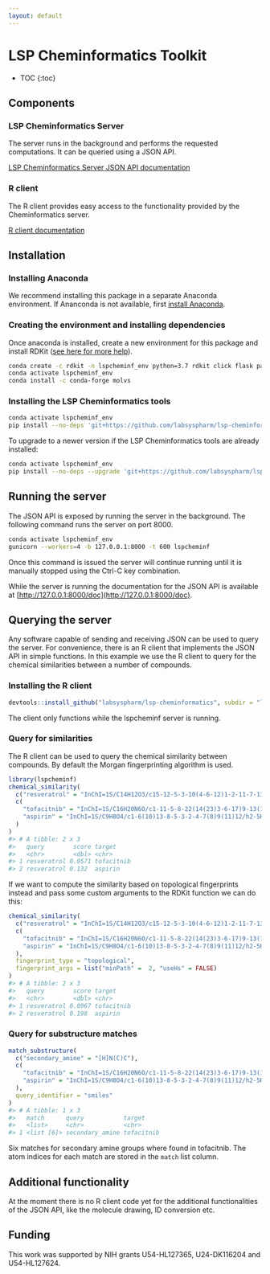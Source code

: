 ```yaml
---
layout: default
---
```


# LSP Cheminformatics Toolkit

* TOC
{:toc}

## Components

### LSP Cheminformatics Server

The server runs in the background and performs the requested computations. It can be queried using
a JSON API.

[LSP Cheminformatics Server JSON API documentation](/lsp-cheminformatics/api)

### R client

The R client provides easy access to the functionality provided by the Cheminformatics server.

[R client documentation](/lsp-cheminformatics/rclient)

## Installation

### Installing Anaconda

We recommend installing this package in a separate Anaconda environment. If Ananconda is not
available, first [install Anaconda](https://conda.io/projects/conda/en/latest/user-guide/install/index.html).

### Creating the environment and installing dependencies

Once anaconda is installed, create a new environment for this package and install RDKit
([see here for more help](https://www.rdkit.org/docs/Install.html)).

``` bash
conda create -c rdkit -n lspcheminf_env python=3.7 rdkit click flask pandas gunicorn marshmallow apispec
conda activate lspcheminf_env
conda install -c conda-forge molvs
```

### Installing the LSP Cheminformatics tools

``` bash
conda activate lspcheminf_env
pip install --no-deps 'git+https://github.com/labsyspharm/lsp-cheminformatics.git#egg=lspcheminf&subdirectory=lsp_cheminf_server'
```

To upgrade to a newer version if the LSP Cheminformatics tools are already installed:

``` bash
conda activate lspcheminf_env
pip install --no-deps --upgrade 'git+https://github.com/labsyspharm/lsp-cheminformatics.git#egg=lspcheminf&subdirectory=lsp_cheminf_server'
```

## Running the server

The JSON API is exposed by running the server in the background. The following command runs the server on port 8000.

``` bash
conda activate lspcheminf_env
gunicorn --workers=4 -b 127.0.0.1:8000 -t 600 lspcheminf
```

Once this command is issued the server will continue running until it is manually stopped using the Ctrl-C key combination.

While the server is running the documentation for the JSON API is available at [http://127.0.0.1:8000/doc](http://127.0.0.1:8000/doc).

## Querying the server

Any software capable of sending and receiving JSON can be used to query the server. For convenience, there is an R client
that implements the JSON API in simple functions. In this example we use the R client to query for the chemical similarities between a number of compounds.

### Installing the R client

``` r
devtools::install_github("labsyspharm/lsp-cheminformatics", subdir = "lsp_cheminf_rclient")
```

The client only functions while the lspcheminf server is running.

### Query for similarities

The R client can be used to query the chemical similarity between compounds. By default the Morgan fingerprinting algorithm is used.

``` r
library(lspcheminf)
chemical_similarity(
  c("resveratrol" = "InChI=1S/C14H12O3/c15-12-5-3-10(4-6-12)1-2-11-7-13(16)9-14(17)8-11/h1-9,15-17H/b2-1+"),
  c(
    "tofacitnib" = "InChI=1S/C16H20N6O/c1-11-5-8-22(14(23)3-6-17)9-13(11)21(2)16-12-4-7-18-15(12)19-10-20-16/h4,7,10-11,13H,3,5,8-9H2,1-2H3,(H,18,19,20)/t11-,13+/m1/s1",
    "aspirin" = "InChI=1S/C9H8O4/c1-6(10)13-8-5-3-2-4-7(8)9(11)12/h2-5H,1H3,(H,11,12)"
  )
)
#> # A tibble: 2 x 3
#>   query        score target
#>   <chr>        <dbl> <chr>
#> 1 resveratrol 0.0571 tofacitnib
#> 2 resveratrol 0.132  aspirin
```

If we want to compute the similarity based on topological fingerprints instead and pass some custom arguments to the RDKit function
we can do this:

``` r
chemical_similarity(
  c("resveratrol" = "InChI=1S/C14H12O3/c15-12-5-3-10(4-6-12)1-2-11-7-13(16)9-14(17)8-11/h1-9,15-17H/b2-1+"),
  c(
    "tofacitnib" = "InChI=1S/C16H20N6O/c1-11-5-8-22(14(23)3-6-17)9-13(11)21(2)16-12-4-7-18-15(12)19-10-20-16/h4,7,10-11,13H,3,5,8-9H2,1-2H3,(H,18,19,20)/t11-,13+/m1/s1",
    "aspirin" = "InChI=1S/C9H8O4/c1-6(10)13-8-5-3-2-4-7(8)9(11)12/h2-5H,1H3,(H,11,12)"
  ),
  fingerprint_type = "topological",
  fingerprint_args = list("minPath" =  2, "useHs" = FALSE)
)
#> # A tibble: 2 x 3
#>   query        score target
#>   <chr>        <dbl> <chr>
#> 1 resveratrol 0.0967 tofacitnib
#> 2 resveratrol 0.198  aspirin
```

### Query for substructure matches

``` r
match_substructure(
  c("secondary_amine" = "[H]N(C)C"),
  c(
    "tofacitnib" = "InChI=1S/C16H20N6O/c1-11-5-8-22(14(23)3-6-17)9-13(11)21(2)16-12-4-7-18-15(12)19-10-20-16/h4,7,10-11,13H,3,5,8-9H2,1-2H3,(H,18,19,20)/t11-,13+/m1/s1",
    "aspirin" = "InChI=1S/C9H8O4/c1-6(10)13-8-5-3-2-4-7(8)9(11)12/h2-5H,1H3,(H,11,12)"
  ),
  query_identifier = "smiles"
)
#> # A tibble: 1 x 3
#>   match      query           target
#>   <list>     <chr>           <chr>
#> 1 <list [6]> secondary_amine tofacitnib
```

Six matches for secondary amine groups where found in tofacitnib. The atom indices for each match are stored in the `match`
list column.

## Additional functionality

At the moment there is no R client code yet for the additional functionalities of the JSON API, like the molecule drawing,
ID conversion etc.

## Funding

This work was supported by NIH grants U54-HL127365, U24-DK116204 and U54-HL127624.

